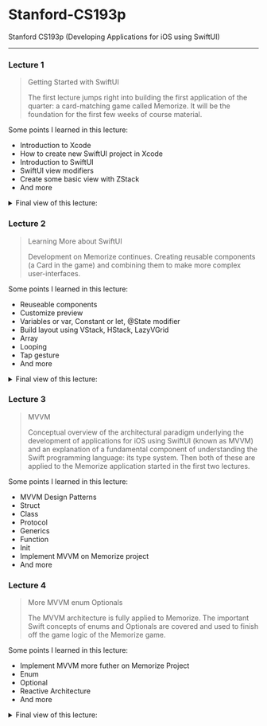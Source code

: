 # Stanford-CS193p
 Stanford CS193p (Developing Applications for iOS using SwiftUI) 

---

### Lecture 1
> Getting Started with SwiftUI
>
> The first lecture jumps right into building the first application of the quarter: a card-matching game called Memorize.  It will be the foundation for the first few weeks of course material.

Some points I learned in this lecture:
- Introduction to Xcode
- How to create new SwiftUI project in Xcode
- Introduction to SwiftUI
- SwiftUI view modifiers
- Create some basic view with ZStack
- And more

<details>
<summary>Final view of this lecture: </summary>

<img src="https://user-images.githubusercontent.com/64538282/215669696-8cd888ff-c849-4ed5-99bb-a7a98cbc5558.png" width="200">

</details>


### Lecture 2
> Learning More about SwiftUI
>
> Development on Memorize continues. Creating reusable components (a Card in the game) and combining them to make more complex user-interfaces.


Some points I learned in this lecture:
- Reuseable components
- Customize preview
- Variables or var, Constant or let, @State modifier
- Build layout using VStack, HStack, LazyVGrid
- Array
- Looping
- Tap gesture
- And more

<details>
<summary>Final view of this lecture: </summary>

<img src="https://user-images.githubusercontent.com/64538282/215944516-9e25f325-17bc-4054-a521-30f531bc0ce1.gif" width="200">

</details>


### Lecture 3
> MVVM
>
> Conceptual overview of the architectural paradigm underlying the development of applications for iOS using SwiftUI (known as MVVM) and an explanation of a fundamental component of understanding the Swift programming language: its type system.  Then both of these are applied to the Memorize application started in the first two lectures.


Some points I learned in this lecture:
- MVVM Design Patterns
- Struct 
- Class
- Protocol
- Generics
- Function
- Init
- Implement MVVM on Memorize project
- And more

### Lecture 4
> More MVVM enum Optionals
>
> The MVVM architecture is fully applied to Memorize.  The important Swift concepts of enums and Optionals are covered and used to finish off the game logic of the Memorize game.


Some points I learned in this lecture:
- Implement MVVM more futher on Memorize Project
- Enum 
- Optional
- Reactive Architecture
- And more

<details>
<summary>Final view of this lecture: </summary>

<img src="https://user-images.githubusercontent.com/64538282/218374489-73f47a8d-23d7-4a06-85b5-d99ecfd04f8f.gif" width="200">

</details>
